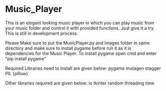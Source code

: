 # Music_Player
This is an elegant looking music player in which you can play music from your music folder and control it with provided functions. Just give it a try. This is still in development process.

Please Make sure to put the MusicPlayer.py and Images folder in same directory and make sure to install pygame before run it as it is dependencies for the Music Player.
To install pygame open cmd and enter "pip install pygame"

Required Libraries need to install are given below:
pygame
mutagen
stagger
PIL (pillow)

Other libraries required are given below:
io
tkinter
random
threading
time
